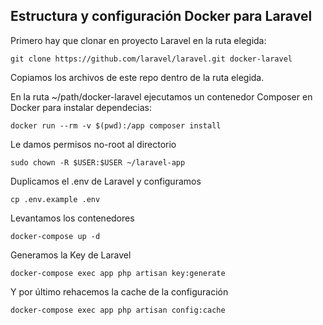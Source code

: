 
## Estructura y configuración Docker para Laravel

Primero hay que clonar en proyecto Laravel en la ruta elegida:
~~~
git clone https://github.com/laravel/laravel.git docker-laravel
~~~ 

Copiamos los archivos de este repo dentro de la ruta elegida.

En la ruta ~/path/docker-laravel ejecutamos un contenedor Composer en Docker para instalar dependecias:
~~~
docker run --rm -v $(pwd):/app composer install
~~~

Le damos permisos no-root al directorio
~~~
sudo chown -R $USER:$USER ~/laravel-app
~~~

Duplicamos el .env de Laravel y configuramos
~~~
cp .env.example .env
~~~

Levantamos los contenedores
~~~
docker-compose up -d
~~~

Generamos la Key de Laravel
~~~
docker-compose exec app php artisan key:generate
~~~

Y por último rehacemos la cache de la configuración
~~~
docker-compose exec app php artisan config:cache
~~~